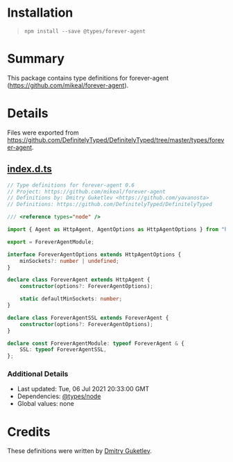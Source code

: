 # Installation
> `npm install --save @types/forever-agent`

# Summary
This package contains type definitions for forever-agent (https://github.com/mikeal/forever-agent).

# Details
Files were exported from https://github.com/DefinitelyTyped/DefinitelyTyped/tree/master/types/forever-agent.
## [index.d.ts](https://github.com/DefinitelyTyped/DefinitelyTyped/tree/master/types/forever-agent/index.d.ts)
````ts
// Type definitions for forever-agent 0.6
// Project: https://github.com/mikeal/forever-agent
// Definitions by: Dmitry Guketlev <https://github.com/yavanosta>
// Definitions: https://github.com/DefinitelyTyped/DefinitelyTyped

/// <reference types="node" />

import { Agent as HttpAgent, AgentOptions as HttpAgentOptions } from "http";

export = ForeverAgentModule;

interface ForeverAgentOptions extends HttpAgentOptions {
    minSockets?: number | undefined;
}

declare class ForeverAgent extends HttpAgent {
    constructor(options?: ForeverAgentOptions);

    static defaultMinSockets: number;
}

declare class ForeverAgentSSL extends ForeverAgent {
    constructor(options?: ForeverAgentOptions);
}

declare const ForeverAgentModule: typeof ForeverAgent & {
    SSL: typeof ForeverAgentSSL,
};

````

### Additional Details
 * Last updated: Tue, 06 Jul 2021 20:33:00 GMT
 * Dependencies: [@types/node](https://npmjs.com/package/@types/node)
 * Global values: none

# Credits
These definitions were written by [Dmitry Guketlev](https://github.com/yavanosta).
